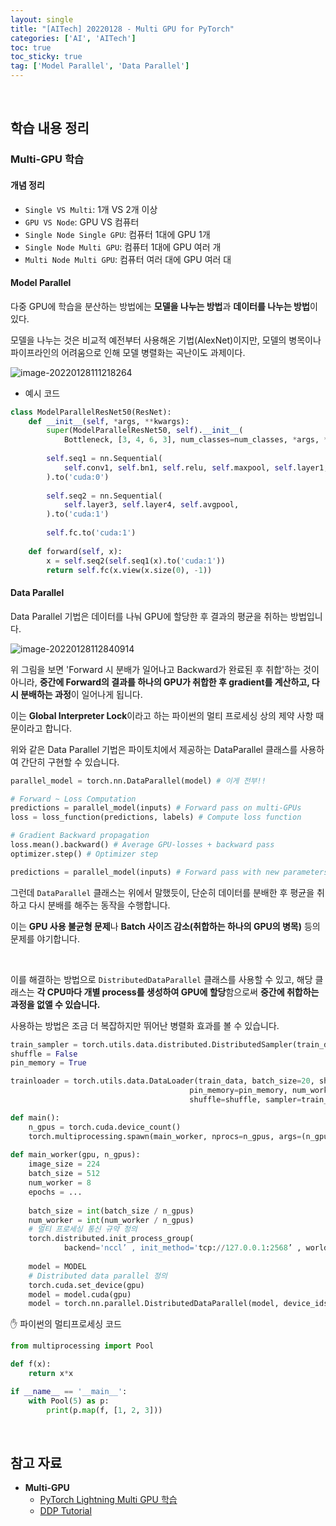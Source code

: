 ```yaml
---
layout: single
title: "[AITech] 20220128 - Multi GPU for PyTorch"
categories: ['AI', 'AITech']
toc: true
toc_sticky: true
tag: ['Model Parallel', 'Data Parallel']
---
```




<br>

## 학습 내용 정리

### Multi-GPU 학습

#### 개념 정리

* `Single VS Multi`: 1개 VS 2개 이상
* `GPU VS Node`: GPU VS 컴퓨터
* `Single Node Single GPU`: 컴퓨터 1대에 GPU 1개
* `Single Node Multi GPU`: 컴퓨터 1대에 GPU 여러 개
* `Multi Node Multi GPU`: 컴퓨터 여러 대에 GPU 여러 대

#### Model Parallel

다중 GPU에 학습을 분산하는 방법에는 **모델을 나누는 방법**과 **데이터를 나누는 방법**이 있다. 

모델을 나누는 것은 비교적 예전부터 사용해온 기법(AlexNet)이지만, 모델의 병목이나 파이프라인의 어려움으로 인해 모델 병렬화는 곡난이도 과제이다. 

![image-20220128111218264](https://user-images.githubusercontent.com/70505378/151489744-cbbf842e-76e7-4dec-9281-932bcd8e3764.png)

* 예시 코드

```python
class ModelParallelResNet50(ResNet):
    def __init__(self, *args, **kwargs):
        super(ModelParallelResNet50, self).__init__(
        	Bottleneck, [3, 4, 6, 3], num_classes=num_classes, *args, **kwargs)
        
        self.seq1 = nn.Sequential(
        	self.conv1, self.bn1, self.relu, self.maxpool, self.layer1, self.layer2
        ).to('cuda:0')
        
        self.seq2 = nn.Sequential(
        	self.layer3, self.layer4, self.avgpool,
        ).to('cuda:1')
        
        self.fc.to('cuda:1')
        
    def forward(self, x):
        x = self.seq2(self.seq1(x).to('cuda:1'))
        return self.fc(x.view(x.size(0), -1))
```





#### Data Parallel

Data Parallel 기법은 데이터를 나눠 GPU에 할당한 후 결과의 평균을 취하는 방법입니다. 

![image-20220128112840914](https://user-images.githubusercontent.com/70505378/151489746-44d3d6e0-0f29-449f-b502-ed1e06867d4b.png)

위 그림을 보면 'Forward 시 분배가 일어나고 Backward가 완료된 후 취합'하는 것이 아니라, **중간에 Forward의 결과를 하나의 GPU가 취합한 후 gradient를 계산하고, 다시 분배하는 과정**이 일어나게 됩니다. 

이는 **Global Interpreter Lock**이라고 하는 파이썬의 멀티 프로세싱 상의 제약 사항 때문이라고 합니다. 

위와 같은 Data Parallel 기법은 파이토치에서 제공하는 DataParallel 클래스를 사용하여 간단히 구현할 수 있습니다. 

```python
parallel_model = torch.nn.DataParallel(model) # 이게 전부!!

# Forward ~ Loss Computation
predictions = parallel_model(inputs) # Forward pass on multi-GPUs
loss = loss_function(predictions, labels) # Compute loss function

# Gradient Backward propagation
loss.mean().backward() # Average GPU-losses + backward pass
optimizer.step() # Optimizer step

predictions = parallel_model(inputs) # Forward pass with new parameters
```

그런데 `DataParallel` 클래스는 위에서 말했듯이, 단순히 데이터를 분배한 후 평균을 취하고 다시 분배를 해주는 동작을 수행합니다. 

이는 **GPU 사용 불균형 문제**나 **Batch 사이즈 감소(취합하는 하나의 GPU의 병목)** 등의 문제를 야기합니다. 

<br>

이를 해결하는 방법으로 `DistributedDataParallel` 클래스를 사용할 수 있고, 해당 클래스는 **각 CPU마다 개별 process를 생성하여 GPU에 할당**함으로써 **중간에 취합하는 과정을 없앨 수 있습니다.**

사용하는 방법은 조금 더 복잡하지만 뛰어난 병렬화 효과를 볼 수 있습니다. 

```python
train_sampler = torch.utils.data.distributed.DistributedSampler(train_data)
shuffle = False
pin_memory = True

trainloader = torch.utils.data.DataLoader(train_data, batch_size=20, shuffle=True
										pin_memory=pin_memory, num_workers=3,
										shuffle=shuffle, sampler=train_sampler)

def main():
    n_gpus = torch.cuda.device_count()
    torch.multiprocessing.spawn(main_worker, nprocs=n_gpus, args=(n_gpus, ))
    
def main_worker(gpu, n_gpus):
    image_size = 224
    batch_size = 512
    num_worker = 8
    epochs = ...
    
    batch_size = int(batch_size / n_gpus)
    num_worker = int(num_worker / n_gpus)
    # 멀티 프로세싱 통신 규약 정의
    torch.distributed.init_process_group(
    		backend='nccl’ , init_method='tcp://127.0.0.1:2568’ , world_size=n_gpus, rank=gpu)
    
    model = MODEL
    # Distributed data parallel 정의
    torch.cuda.set_device(gpu)
    model = model.cuda(gpu)
    model = torch.nn.parallel.DistributedDataParallel(model, device_ids=[gpu])
```

 ✋ 파이썬의 멀티프로세싱 코드

```python
from multiprocessing import Pool

def f(x):
	return x*x

if __name__ == '__main__':
    with Pool(5) as p:
        print(p.map(f, [1, 2, 3]))
```

<br>

## 참고 자료

* **Multi-GPU**
  * [PyTorch Lightning Multi GPU 학습](https://pytorch-lightning.readthedocs.io/en/stable/advanced/multi_gpu.html)
  * [DDP Tutorial](https://pytorch.org/tutorials/intermediate/ddp_tutorial.html)
